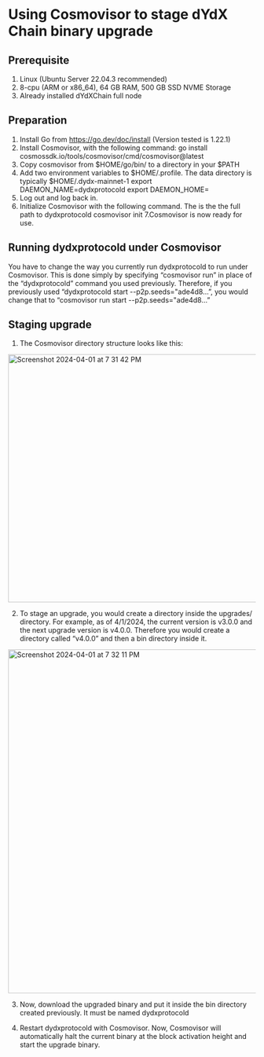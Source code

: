 # Using Cosmovisor to stage dYdX Chain binary upgrade 

## Prerequisite

1. Linux (Ubuntu Server 22.04.3 recommended)
2. 8-cpu (ARM or x86_64), 64 GB RAM, 500 GB SSD NVME Storage
3. Already installed dYdXChain full node

## Preparation

1. Install Go from https://go.dev/doc/install (Version tested is 1.22.1)
2. Install Cosmovisor, with the following command:
go install cosmossdk.io/tools/cosmovisor/cmd/cosmovisor@latest
3. Copy cosmovisor from $HOME/go/bin/ to a directory in your $PATH
4. Add two environment variables to $HOME/.profile.  The data directory is typically $HOME/.dydx-mainnet-1
export DAEMON_NAME=dydxprotocold
export DAEMON_HOME=<your data directory>
5. Log out and log back in.
6. Initialize Cosmovisor with the following command.  The <path to executable> is the the full path to dydxprotocold
cosmovisor init <path to executable>
7.Cosmovisor is now ready for use.

## Running dydxprotocold under Cosmovisor

You have to change the way you currently run dydxprotocold to run under Cosmovisor.  This is done simply by specifying “cosmovisor run” in place of the “dydxprotocold” command you used previously.  Therefore, if you previously used “dydxprotocold start --p2p.seeds="ade4d8…”, you would change that to “cosmovisor run start --p2p.seeds="ade4d8…”

## Staging upgrade

1. The Cosmovisor directory structure looks like this:

<img width="505" alt="Screenshot 2024-04-01 at 7 31 42 PM" src="https://github.com/TommyGarch/v4-documentation/assets/130097657/f7ed283f-4f6f-4ff6-8f73-490dc44c2388">

2. To stage an upgrade, you would create a <name> directory inside the upgrades/ directory.  For example, as of 4/1/2024, the current version is v3.0.0 and the next upgrade version is v4.0.0.  Therefore you would create a directory called “v4.0.0” and then a bin directory inside it.

<img width="700" alt="Screenshot 2024-04-01 at 7 32 11 PM" src="https://github.com/TommyGarch/v4-documentation/assets/130097657/62d68c4a-b081-4778-87b9-6fae206a8f9e">

3. Now, download the upgraded binary and put it inside the bin directory created previously.  It must be named dydxprotocold

4. Restart dydxprotocold with Cosmovisor.  Now, Cosmovisor will automatically halt the current binary at the block activation height and start the upgrade binary.
